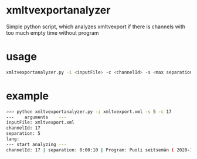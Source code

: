 # xmltvexportanalyzer
Simple python script, which analyzes xmltvexport if there is channels with too much empty time without program

# usage
```bash
xmltvexportanalyzer.py -i <inputFile> -c <channelId> -s <max separation seconds> -l <lang defaults to fi>
```

# example
```bash
>>> python xmltvexportanalyzer.py -i xmltvexport.xml -s 5 -c 17
---    arguments    ---
inputFile: xmltvexport.xml
channelId: 17
separation: 5
lang:
--- start analyzing ---
channelId: 17 | separation: 0:00:10 | Program: Puoli seitsemän ( 2020-10-12 06:30:00 - 2020-10-12 07:00:00 ) | Next program: Kyläsairaala (12) ( 2020-10-12 07:00:10 - 2020-10-12 07:49:00 )
```
